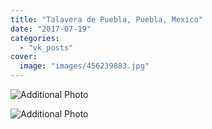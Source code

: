 ```yaml
---
title: "Talavera de Puebla, Puebla, Mexico"
date: "2017-07-19"
categories: 
  - "vk_posts"
cover:
  image: "images/456239883.jpg"
---
```


![Additional Photo](https://vodpop.ru/wp-content/uploads/2023/07/456239884.jpg)

![Additional Photo](https://vodpop.ru/wp-content/uploads/2023/07/456239885.jpg)
